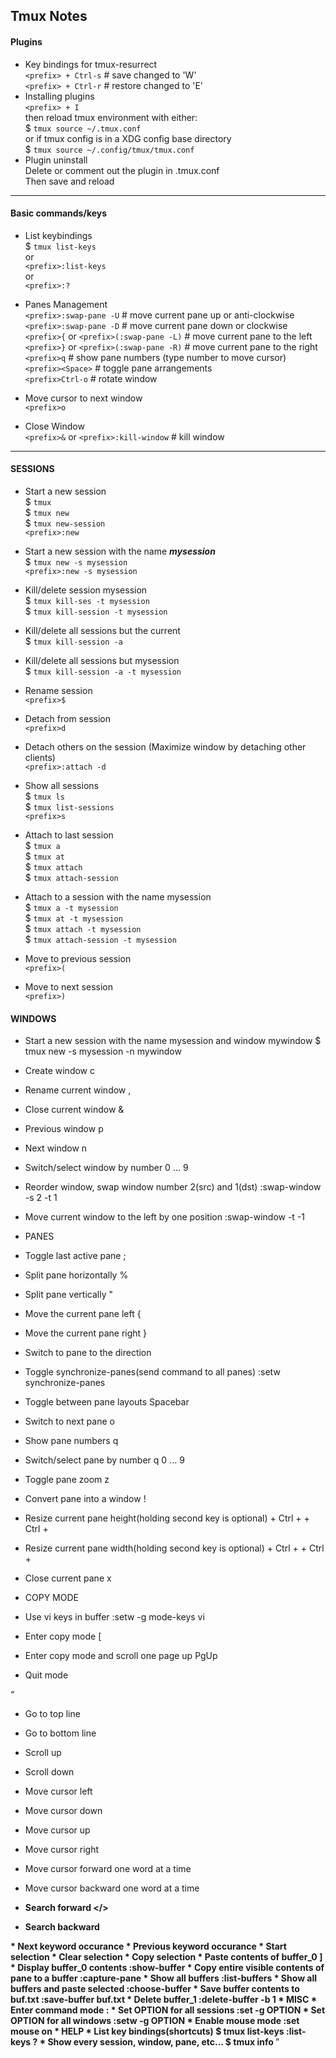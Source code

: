 ## Tmux Notes
#### Plugins
* Key bindings for tmux-resurrect  
`<prefix> + Ctrl-s` # save changed to 'W'  
`<prefix> + Ctrl-r` # restore changed to 'E'
* Installing plugins  
`<prefix> + I`  
then reload tmux environment with either:  
$ `tmux source ~/.tmux.conf`  
or if tmux config is in a XDG config base directory  
$ `tmux source ~/.config/tmux/tmux.conf`  
* Plugin uninstall  
Delete or comment out the plugin in .tmux.conf  
Then save and reload
- - -
#### Basic commands/keys
* List keybindings  
$ `tmux list-keys`  
or  
`<prefix>:list-keys`  
or  
`<prefix>:?`  

* Panes Management  
`<prefix>:swap-pane -U` # move current pane up or anti-clockwise  
`<prefix>:swap-pane -D` # move current pane down or clockwise  
`<prefix>{` or `<prefix>(:swap-pane -L)` # move current pane to the left  
`<prefix>}` or `<prefix>(:swap-pane -R)` # move current pane to the right  
`<prefix>q` # show pane numbers (type number to move cursor)  
`<prefix><Space>` # toggle pane arrangements  
`<prefix>Ctrl-o` # rotate window  

* Move cursor to next window  
`<prefix>o`

* Close Window  
`<prefix>&` or `<prefix>:kill-window` # kill window
- - -
#### SESSIONS  
* Start a new session  
$ `tmux`  
$ `tmux new`  
$ `tmux new-session`  
`<prefix>:new`

* Start a new session with the name ***mysession***  
$ `tmux new -s mysession`  
`<prefix>:new -s mysession`

* Kill/delete session mysession  
$ `tmux kill-ses -t mysession`  
$ `tmux kill-session -t mysession`  

* Kill/delete all sessions but the current  
$ `tmux kill-session -a`

* Kill/delete all sessions but mysession  
$ `tmux kill-session -a -t mysession`  

* Rename session  
`<prefix>$`  

* Detach from session  
`<prefix>d`  

* Detach others on the session (Maximize window by detaching other clients)  
`<prefix>:attach -d`  

* Show all sessions  
$ `tmux ls`  
$ `tmux list-sessions`  
`<prefix>s`  

* Attach to last session  
$ `tmux a`  
$ `tmux at`  
$ `tmux attach`  
$ `tmux attach-session`  

* Attach to a session with the name mysession  
$ `tmux a -t mysession`  
$ `tmux at -t mysession`  
$ `tmux attach -t mysession`  
$ `tmux attach-session -t mysession`  

* Move to previous session  
`<prefix>(`  

* Move to next session  
`<prefix>)`  

#### WINDOWS

* Start a new session with the name mysession and window mywindow
$ tmux new -s mysession -n mywindow

* Create window
<prefix> c

* Rename current window
<prefix> ,

* Close current window
<prefix> &

* Previous window
<prefix> p

* Next window
<prefix> n

* Switch/select window by number
<prefix> 0 ... 9

* Reorder window, swap window number 2(src) and 1(dst)
:swap-window -s 2 -t 1

* Move current window to the left by one position
:swap-window -t -1



* PANES

* Toggle last active pane
<prefix> ;

* Split pane horizontally
<prefix> %

* Split pane vertically
<prefix> "

* Move the current pane left
<prefix> {

* Move the current pane right
<prefix> }

* Switch to pane to the direction
<prefix> <Up>
<prefix> <Down>
<prefix> <Right>
<prefix> <Left>

* Toggle synchronize-panes(send command to all panes)
:setw synchronize-panes

* Toggle between pane layouts
<prefix> Spacebar

* Switch to next pane
<prefix> o

* Show pane numbers
<prefix> q

* Switch/select pane by number
<prefix> q 0 ... 9

* Toggle pane zoom
<prefix> z

* Convert pane into a window
<prefix> !

* Resize current pane height(holding second key is optional)
<prefix> + <Up>
<prefix> Ctrl + <Up>
<prefix> + <Down>
<prefix> Ctrl + <Down>

* Resize current pane width(holding second key is optional)
<prefix> + <Up>
<prefix> Ctrl + <Up>
<prefix> + <Down>
<prefix> Ctrl + <Down>

* Close current pane
<prefix> x



* COPY MODE

* Use vi keys in buffer
:setw -g mode-keys vi

* Enter copy mode
<prefix> [

* Enter copy mode and scroll one page up
<prefix> PgUp

* Quit mode
<q>

* Go to top line
<g>

* Go to bottom line
<G>

* Scroll up
<Up>

* Scroll down
<Down>

* Move cursor left
<h>

* Move cursor down
<j>

* Move cursor up
<k>

* Move cursor right
<l>

* Move cursor forward one word at a time
<w>

* Move cursor backward one word at a time
<b>

* Search forward
</>

* Search backward
<?>

* Next keyword occurance
<n>

* Previous keyword occurance
<N>

* Start selection
<Spacebar>

* Clear selection
<Esc>

* Copy selection
<Enter>

* Paste contents of buffer_0
<prefix> ]

* Display buffer_0 contents
:show-buffer

* Copy entire visible contents of pane to a buffer
:capture-pane

* Show all buffers
:list-buffers

* Show all buffers and paste selected
:choose-buffer

* Save buffer contents to buf.txt
:save-buffer buf.txt

* Delete buffer_1
:delete-buffer -b 1



* MISC

* Enter command mode
<prefix> :

* Set OPTION for all sessions
:set -g OPTION

* Set OPTION for all windows
:setw -g OPTION

* Enable mouse mode
:set mouse on



* HELP

* List key bindings(shortcuts)
$ tmux list-keys
:list-keys
<prefix> ?

* Show every session, window, pane, etc...
$ tmux info
